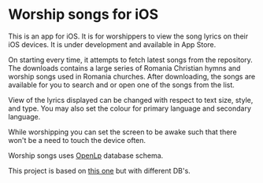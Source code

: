 Worship songs for iOS
================

This is an app for iOS. It is for worshippers to view the song lyrics on their iOS devices. It is under development and available in App Store.

On starting every time, it attempts to fetch latest songs from the repository. 
The downloads contains a large series of Romania Christian hymns and worship songs used in Romania churches. 
After downloading, the songs are available for you to search and or open one of the songs from the list.

View of the lyrics displayed can be changed with respect to text size, style, and type. You may also set the colour for primary language and secondary language.

While worshipping you can set the screen to be awake such that there won't be a need to touch the device often.

Worship songs uses [OpenLp](http://openlp.org) database schema. 

This project is based on [this one](https://github.com/crunchersaspire/worshipsongs-ios) but with different DB's.
